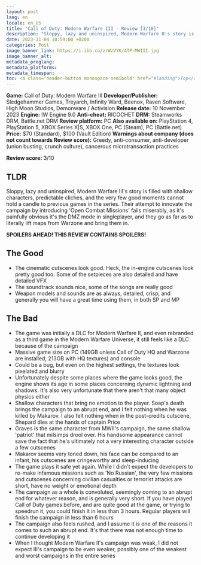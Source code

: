 ```yaml
---
layout: post
lang: en
locale: en_US
title: "Call of Duty: Modern Warfare III - Review [3/10]"
description: "Sloppy, lazy and uninspired, Modern Warfare Ⅲ's story is filled with shallow characters, predictable cliches, and the very few good moments cannot hold a candle to previous games in the series. Their attempt to innovate the campaign by introducing 'Open Combat Missions' fails miserably, as it's painfully obvious it's the DMZ mode in singleplayer, and they go as far as to literally lift maps from Warzone and bring them in."
date: 2023-11-04 10:59:00 +0200
categories: Post
image_banner_link: https://i.ibb.co/zrWzVYK/ATP-MWIII.jpg
image_banner_alt: 
metadata_proglang:
metadata_platforms:
metadata_timespan:
toc: <a class="header-button monospace semibold" href="#landing">Top</a><br><a class="header-button monospace semibold" href="#tldr">TLDR</a><br><a class="header-button monospace semibold" href="#the-good">The Good</a><br><a class="header-button monospace semibold" href="#the-bad">The Bad</a>
---
```


**Game:** Call of Duty: Modern Warfare Ⅲ
**Developer/Publisher:** Sledgehammer Games, Treyarch, Infinity Ward, Beenox, Raven Software, High Moon Studios, Demonware / Activision
**Release date:** 10 November 2023
**Engine:** IW Engine 9.0
**Anti-cheat:** RICOCHET
**DRM:** Steamworks DRM, Battle.net DRM
**Review platform:** PC
**Also available on:** PlayStation 4, PlayStation 5, XBOX Series X|S, XBOX One, PC (Steam), PC (Battle.net)
**Price:** $70 (Standard), $100 (Vault Edition)
**Warnings about company (does not count towards Review score):** Greedy, anti-consumer, anti-developer (union busting, crunch culture), cancerous microtransaction practices

**Review score:** 3/10

## TLDR
Sloppy, lazy and uninspired, Modern Warfare Ⅲ's story is filled with shallow characters, predictable cliches, and the very few good moments cannot hold a candle to previous games in the series. Their attempt to innovate the campaign by introducing 'Open Combat Missions' fails miserably, as it's painfully obvious it's the DMZ mode in singleplayer, and they go as far as to literally lift maps from Warzone and bring them in.

**SPOILERS AHEAD! THIS REVIEW CONTAINS SPOILERS!**

## The Good
+ The cinematic cutscenes look good. Heck, the in-engine cutscenes look pretty good too. Some of the setpieces are also detailed and have detailed VFX
+ The soundtrack sounds nice, some of the songs are really good
+ Weapon models and sounds are as always, detailed, crisp, and generally you will have a great time using them, in both SP and MP

## The Bad
- The game was initially a DLC for Modern Warfare Ⅱ, and even rebranded as a third game in the Modern Warfare Universe, it still feels like a DLC because of the campaign
- Massive game size on PC (149GB unless Call of Duty HQ and Warzone are installed, 213GB with HQ textures) and console
- Could be a bug, but even on the highest settings, the textures look pixelated and blurry
- Unfortunately despite some places where the game looks good, the engine shows its age in some places concerning dynamic lightning and shadows. It's also very unfortunate that there aren't that many object physics either
- Shallow characters that bring no emotion to the player. Soap's death brings the campaign to an abrupt end, and I felt nothing when he was killed by Makarov. I also felt nothing when in the post-credits cutscene, Shepard dies at the hands of captain Price
- Graves is the same character from MWⅡ's campaign, the same shallow 'patriot' that milsimps drool over. His handsome appearance cannot save the fact that he's ultimately not a very interesting character outside a few cutscenes
- Makarov seems very toned down, his face can be compared to an infant, his cutscenes are cringeworthy and sleep-inducing
- The game plays it safe yet again. While I didn't expect the developers to re-make infamous missions such as 'No Russian', the very few missions and cutscenes concerning civilian casualties or terrorist attacks are short, have no weight or emotional depth
- The campaign as a whole is convoluted, seemingly coming to an abrupt end for whatever reason, and is generally very short. If you have played Call of Duty games before, and are quite good at the game, or trying to speedrun it, you could finish it in less than 3 hours. Regular players will finish the campaign in less than 6 hours
- The campaign also feels rushed, and I assume it is one of the reasons it comes to such an abrupt end. It's that there was not enough time to continue developing it
- When I thought Modern Warfare Ⅱ's campaign was weak, I did not expect Ⅲ's campaign to be even weaker, possibly one of the weakest and worst campaigns in the entire series 
